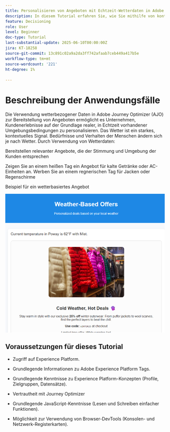 ```yaml
---
title: Personalisieren von Angeboten mit Echtzeit-Wetterdaten in Adobe Journey Optimizer mithilfe von Web SDK
description: In diesem Tutorial erfahren Sie, wie Sie mithilfe von kontextuellen Echtzeitdaten und der Adobe Web SDK Personalization-API dynamische, wetterabhängige Angebote in Adobe Journey Optimizer bereitstellen können. Sie erfahren, wie Sie Wetterattribute (wie Temperatur und Bedingungen) von Ihrer Website an Adobe Experience Platform übergeben, sie Ihrem Ereignisschema zuordnen und in Entscheidungsregeln und Rangfolgeformeln verwenden können, um Angebote zum Zeitpunkt des Seitenladevorgangs zu personalisieren. Ideal für Marketing-Experten und Entwickler, die digitale Erlebnisse mit Echtzeit-Umgebungskontext verbessern möchten.
feature: Decisioning
role: User
level: Beginner
doc-type: Tutorial
last-substantial-update: 2025-06-10T00:00:00Z
jira: KT-18258
source-git-commit: 13c891c02a9a2da3ff742afaab7ceb449a417b5e
workflow-type: tm+mt
source-wordcount: '221'
ht-degree: 1%

---
```


# Beschreibung der Anwendungsfälle

Die Verwendung wetterbezogener Daten in Adobe Journey Optimizer (AJO) zur Bereitstellung von Angeboten ermöglicht es Unternehmen, Kundenerlebnisse auf der Grundlage realer, in Echtzeit vorhandener Umgebungsbedingungen zu personalisieren. Das Wetter ist ein starkes, kontextuelles Signal. Bedürfnisse und Verhalten der Menschen ändern sich je nach Wetter. Durch Verwendung von Wetterdaten:

Bereitstellen relevanter Angebote, die der Stimmung und Umgebung der Kunden entsprechen

Zeigen Sie an einem heißen Tag ein Angebot für kalte Getränke oder AC-Einheiten an. Werben Sie an einem regnerischen Tag für Jacken oder Regenschirme

Beispiel für ein wetterbasiertes Angebot


![weather-offers](assets/offers-use-case.png)



## Voraussetzungen für dieses Tutorial

* Zugriff auf Experience Platform.

* Grundlegende Informationen zu Adobe Experience Platform Tags.

* Grundlegende Kenntnisse zu Experience Platform-Konzepten (Profile, Zielgruppen, Datensätze).

* Vertrautheit mit Journey Optimizer

* Grundlegende JavaScript-Kenntnisse (Lesen und Schreiben einfacher Funktionen).

* Möglichkeit zur Verwendung von Browser-DevTools (Konsolen- und Netzwerk-Registerkarten).
